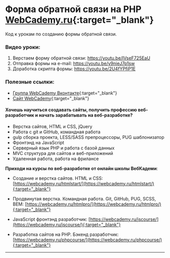 # Форма обратной связи на PHP [WebCademy.ru](https://WebCademy.ru){:target="_blank"}

Код к урокам по созданию формы обратной связи.

### Видео уроки:

1. Верстаем форму обратной связи: https://youtu.be/IVseF725EaU
2. Отправка формы на e-mail: https://youtu.be/y9nieJ7p1sw
3. Доработка скрипта формы: https://youtu.be/2U4fYPfiP1E

### Полезные ссылки:

-   [Группа WebCademy Вконтакте](https://vk.com/webcademy){:target="_blank"}
-   [Сайт WebCademy](https://webcademy.ru){:target="_blank"}

#### Хочешь научиться создавать сайты, получить профессию веб-разработчик и начать зарабатывать на веб-разработке?

-   Верстка сайтов, HTML и CSS, jQuery
-   Работа с git и GitHub, командная работа
-   gulp сборка проекта, LESS/SASS препроцессоры, PUG шаблонизатор
-   Фронтэнд на JavaScript
-   Cерверный язык PHP и работа с базой данных
-   MVC структура для сайтов и веб-приложений
-   Удаленная работа, работа на фрилансе

**Приходи на курсы по веб-разработке от онлайн школы ВебКадеми**:

-   Создание и верстка сайтов. HTML и CSS: [https://webcademy.ru/htmlstart/](https://webcademy.ru/htmlstart/){:target="_blank"}

-   Продвинутая верстка. Командная работа. Git, GitHub, PUG, SCSS, BEM: [https://webcademy.ru/htmlpro/](https://webcademy.ru/htmlpro/){:target="_blank"}

-   JavaScript фронтэнд разработчик: [https://webcademy.ru/jscourse/](https://webcademy.ru/jscourse/){:target="_blank"}

-   Разработка сайтов на PHP. Бэкенд разработчик: [https://webcademy.ru/phpcourse/](https://webcademy.ru/phpcourse/){:target="_blank"}

---
